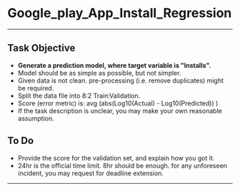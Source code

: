 # Google_play_App_Install_Regression
---
## Task Objective
- **Generate a prediction model, where target variable is "Installs".**
- Model should be as simple as possible, but not simpler. 
- Given data is not clean. pre-processing (i.e. remove duplicates) might be required.
- Split the data file into 8:2 Train:Validation.
- Score (error metric) is: avg (abs(Log10(Actual) - Log10(Predicted)) )
- If the task description is unclear, you may make your own reasonable assumption. 
## To Do
- Provide the score for the validation set, and explain how you got it.
- 24hr is the official time limit. 8hr should be enough. for any unforeseen incident, you may request for deadline extension.
---
